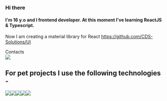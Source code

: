 ### Hi there 
#### I'm 16 y.o and I frontend developer. At this moment I've learning ReactJS & Typescript. 
Now I am creating a material library for React
https://github.com/CDS-Solutions/UI

 Contacts   
    <a href="mailto: danilatezin@gmail.com">
<img  src="https://img.shields.io/badge/Gmail-D14836?style=for-the-badge&logo=gmail&logoColor=white" />
</a>

## For pet projects I use the following technologies -

<img src="https://img.shields.io/badge/React-20232A?style=for-the-badge&logo=react&logoColor=61DAFB"/><img src="https://img.shields.io/badge/Redux-593D88?style=for-the-badge&logo=redux&logoColor=white"/><img src="https://img.shields.io/badge/TypeScript-007ACC?style=for-the-badge&logo=typescript&logoColor=white"/><img src="https://img.shields.io/badge/Material%20UI-007FFF?style=for-the-badge&logo=mui&logoColor=white"/><img src="https://img.shields.io/badge/styled--components-DB7093?style=for-the-badge&logo=styled-components&logoColor=white"/>


